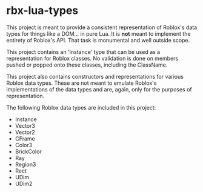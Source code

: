 # rbx-lua-types

This project is meant to provide a consistent representation of Roblox's data types for things like a DOM... in pure Lua. It is **not** meant to implement the entirety of Roblox's API. That task is monumental and well outside scope.

This project contains an 'Instance' type that can be used as a representation for Roblox classes. No validation is done on members pushed or popped onto these classes, including the ClassName.

This project also contains constructors and representations for various Roblox data types. These are not meant to emulate Roblox's implementations of the data types and are, again, only for the purposes of representation.

The following Roblox data types are included in this project:

- Instance
- Vector3
- Vector2
- CFrame
- Color3
- BrickColor
- Ray
- Region3
- Rect
- UDim
- UDim2
